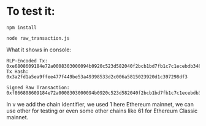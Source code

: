 # To test it:

```
npm install

node raw_transaction.js
```

What it shows in console:

```
RLP-Encoded Tx: 0xe6808609184e72a0008303000094b0920c523d582040f2bcb1bd7fb1c7c1ecebdb3480801c8080
Tx Hash: 0x3a2fd1a5ea9ffee477f449be53a49398533d2c006a5815023920d1c397298df3

Signed Raw Transaction: 0xf866808609184e72a0008303000094b0920c523d582040f2bcb1bd7fb1c7c1ecebdb3480801ca0ae236e42bd8de1be3e62fea2fafac7ec6a0ac3d699c6156ac4f28356a4c034fda0422e3e6466347ef6e9796df8a3b6b05bed913476dc84bbfca90043e3f65d5224
```

In v we add the chain identifier, we used 1 here Ethereum mainnet, we can use other for testing or even some other chains like 61 for Ethereum Classic mainnet.
